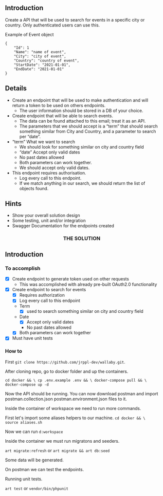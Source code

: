 ## <a name="Introduction">Introduction</a>

Create a API that will be used to search for events in a specific city or country. Only authenticated users can use
this.

Example of Event object

```
{
    "Id": 1
    "Name": "name of event",
    "City": "city of event",
    "Country": "country of event",
    "StartDate": "2021-01-01",
    "EndDate": "2021-01-01"
}
```

## <a name="Details">Details</a>

* Create an endpoint that will be used to make authentication and will return a token to be used on others endpoints.
    * The user information should be stored in a DB of your choice.
* Create endpoint that will be able to search events.
    * The data can be found attached to this email; treat it as an API.
    * The parameters that we should accept is a “term” that should search something similar from City and Country, and a
      parameter to search per “date”.
* “term” What we want to search
    * We should look for something similar on city and country field
    * “date” Accept only valid dates
    * No past dates allowed
    * Both parameters can work together.
    * We should accept only valid dates.
* This endpoint requires authorisation.
    * Log every call to this endpoint.
    * If we match anything in our search, we should return the list of objects found.

## <a name="Hints">Hints</a>

* Show your overall solution design
* Some testing, unit and/or integration
* Swagger Documentation for the endpoints created

<h3 align="center">THE SOLUTION</h3>

## <a name="Introduction">Introduction</a>

### <a name="Toaccomplish">To accomplish</a>

- [x] Create endpoint to generate token used on other requests
    - This was accomplished with already pre-built OAuth2.0 functionality
- [x] Create endpoint to search for events
    - [x] Requires authorization
    - [x] Log every call to this endpoint
    - Term
        - [x] used to search something similar on city and country field
    - Date
        - [x] Accept only valid dates
        - No past dates allowed
    - [x] Both parameters can work together
- [x] Must have unit tests

### <a name="Howto">How to</a>

First `git clone https://github.com/jrppl-dev/wallaby.git`.

After cloning repo, go to docker folder and up the containers.

`
cd docker && \
cp .env.example .env && \
docker-compose pull && \
docker-compose up -d
`

Now the API should be running. You can now download postman and import postman.collection.json postman.environment.json
files to it.

Inside the container of workspace we need to run more commands.

First let's import some aliases helpers to our machine.
`cd docker && \ source aliases.sh`

Now we can run `d:workspace`

Inside the container we must run migratons and seeders.

`art migrate:refresh` or `art migrate && art db:seed`

Some data will be generated.

On postman we can test the endpoints.

Running unit tests.

`art test` or `vendor/bin/phpunit`








